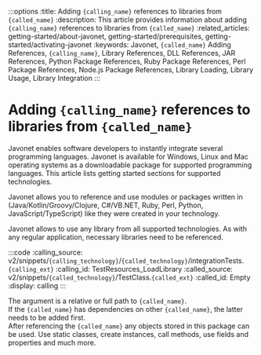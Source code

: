:::options
:title: Adding `{calling_name}` references to libraries from `{called_name}`
:description: This article provides information about adding `{calling_name}` references to libraries from `{called_name}`
:related_articles: getting-started/about-javonet, getting-started/prerequisites, getting-started/activating-javonet
:keywords: Javonet, `{called_name}` Adding References, `{calling_name}`, Library References, DLL References, JAR References, Python Package References, Ruby Package References, Perl Package References, Node.js Package References, Library Loading, Library Usage, Library Integration
:::

# Adding `{calling_name}` references to libraries from `{called_name}`

Javonet enables software developers to instantly integrate several programming languages. Javonet is available for Windows, Linux and Mac operating systems as a downloadable package for supported programming languages. This article lists getting started sections for supported technologies.  
  
Javonet allows you to reference and use modules or packages written in (Java/Kotlin/Groovy/Clojure, C#/VB.NET, Ruby, Perl, Python, JavaScript/TypeScript) like they were created in your technology.  

Javonet allows to use any library from all supported technologies. As with any regular application, necessary libraries need to be referenced.

:::code
:calling_source: v2/snippets/`{calling_technology}`/`{called_technology}`/integrationTests.`{calling_ext}`
:calling_id: TestResources_LoadLibrary
:called_source: v2/snippets/`{called_technology}`/TestClass.`{called_ext}`
:called_id: Empty
:display: calling
:::

The argument is a relative or full path to `{called_name}`.  
If the `{called_name}` has dependencies on other `{called_name}`, the latter needs to be added first.  
After referencing the `{called_name}` any objects stored in this package can be used. 
Use static classes, create instances, call methods, use fields and properties and much more.
